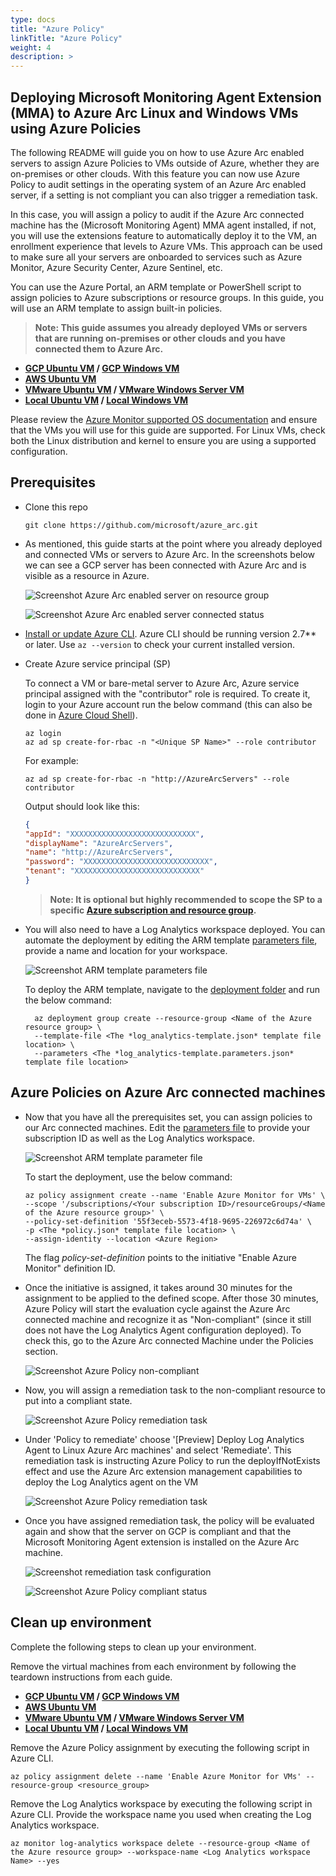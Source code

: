 ```yaml
---
type: docs
title: "Azure Policy"
linkTitle: "Azure Policy"
weight: 4
description: >
---
```


## Deploying Microsoft Monitoring Agent Extension (MMA) to Azure Arc Linux and Windows VMs using Azure Policies

The following README will guide you on how to use Azure Arc enabled servers to assign Azure Policies to VMs outside of Azure, whether they are on-premises or other clouds. With this feature you can now use Azure Policy to audit settings in the operating system of an Azure Arc enabled server, if a setting is not compliant you can also trigger a remediation task.

In this case, you will assign a policy to audit if the Azure Arc connected machine has the (Microsoft Monitoring Agent) MMA agent installed, if not, you will use the extensions feature to automatically deploy it to the VM, an enrollment experience that levels to Azure VMs. This approach can be used to make sure all your servers are onboarded to services such as Azure Monitor, Azure Security Center, Azure Sentinel, etc.

You can use the Azure Portal, an ARM template or PowerShell script to assign policies to Azure subscriptions or resource groups. In this guide, you will use an ARM template to assign built-in policies. 

> **Note: This guide assumes you already deployed VMs or servers that are running on-premises or other clouds and you have connected them to Azure Arc.**

* **[GCP Ubuntu VM](https://github.com/microsoft/azure_arc/blob/main/docs/azure_arc_jumpstart/azure_arc_servers/gcp/gcp_terraform_ubuntu/_index.md) / [GCP Windows VM](https://github.com/microsoft/azure_arc/blob/main/docs/azure_arc_jumpstart/azure_arc_servers/gcp/gcp_terraform_windows/_index.md)**
* **[AWS Ubuntu VM](https://github.com/microsoft/azure_arc/blob/main/docs/azure_arc_jumpstart/azure_arc_servers/aws/aws_terraform_ubuntu/_index.md)**
* **[VMware Ubuntu VM](https://github.com/microsoft/azure_arc/blob/main/docs/azure_arc_jumpstart/azure_arc_servers/vmware/vmware_terraform_ubuntu/_index.md) / [VMware Windows Server VM](https://github.com/microsoft/azure_arc/blob/main/docs/azure_arc_jumpstart/azure_arc_servers/vmware/vmware_terraform_winsrv/_index.md)**
* **[Local Ubuntu VM](https://github.com/microsoft/azure_arc/blob/main/docs/azure_arc_jumpstart/azure_arc_servers/vagrant/local_vagrant_ubuntu/_index.md) / [Local Windows VM](https://github.com/microsoft/azure_arc/blob/main/docs/azure_arc_jumpstart/azure_arc_servers/vagrant/local_vagrant_windows/_index.md)**

Please review the [Azure Monitor supported OS documentation](https://docs.microsoft.com/en-us/azure/azure-monitor/insights/vminsights-enable-overview#supported-operating-systems) and ensure that the VMs you will use for this guide are supported. For Linux VMs, check both the Linux distribution and kernel to ensure you are using a supported configuration.

## Prerequisites

* Clone this repo

    ```console
    git clone https://github.com/microsoft/azure_arc.git
    ```

* As mentioned, this guide starts at the point where you already deployed and connected VMs or servers to Azure Arc. In the screenshots below we can see a GCP server has been connected with Azure Arc and is visible as a resource in Azure.

    ![Screenshot Azure Arc enabled server on resource group](./01.png)

    ![Screenshot Azure Arc enabled server connected status](./02.png)

* [Install or update Azure CLI](https://docs.microsoft.com/en-us/cli/azure/install-azure-cli?view=azure-cli-latest). Azure CLI should be running version 2.7** or later. Use ```az --version``` to check your current installed version.

* Create Azure service principal (SP)

    To connect a VM or bare-metal server to Azure Arc, Azure service principal assigned with the "contributor" role is required. To create it, login to your Azure account run the below command (this can also be done in [Azure Cloud Shell](https://shell.azure.com/)).

    ```console
    az login
    az ad sp create-for-rbac -n "<Unique SP Name>" --role contributor
    ```

    For example:

    ```console
    az ad sp create-for-rbac -n "http://AzureArcServers" --role contributor
    ```

    Output should look like this:

    ```json
    {
    "appId": "XXXXXXXXXXXXXXXXXXXXXXXXXXXX",
    "displayName": "AzureArcServers",
    "name": "http://AzureArcServers",
    "password": "XXXXXXXXXXXXXXXXXXXXXXXXXXXX",
    "tenant": "XXXXXXXXXXXXXXXXXXXXXXXXXXXX"
    }
    ```

  > **Note: It is optional but highly recommended to scope the SP to a specific [Azure subscription and resource group](https://docs.microsoft.com/en-us/cli/azure/ad/sp?view=azure-cli-latest).**

* You will also need to have a Log Analytics workspace deployed. You can automate the deployment by editing the ARM template [parameters file](https://github.com/microsoft/azure_arc/blob/main/azure_arc_servers_jumpstart/policies/arm/log_analytics-template.parameters.json), provide a name and location for your workspace.

    ![Screenshot ARM template parameters file](./03.png)

  To deploy the ARM template, navigate to the [deployment folder](https://github.com/microsoft/azure_arc/tree/main/azure_arc_servers_jumpstart/policies/arm) and run the below command:

  ```console
    az deployment group create --resource-group <Name of the Azure resource group> \
    --template-file <The *log_analytics-template.json* template file location> \
    --parameters <The *log_analytics-template.parameters.json* template file location>
  ```

## Azure Policies on Azure Arc connected machines

* Now that you have all the prerequisites set, you can assign policies to our Arc connected machines. Edit the [parameters file](https://github.com/microsoft/azure_arc/blob/main/azure_arc_servers_jumpstart/policies/arm/policy.json) to provide your subscription ID as well as the Log Analytics workspace.

    ![Screenshot ARM template parameter file](./04.png)

  To start the deployment, use the below command:

  ```console
  az policy assignment create --name 'Enable Azure Monitor for VMs' \
  --scope '/subscriptions/<Your subscription ID>/resourceGroups/<Name of the Azure resource group>' \
  --policy-set-definition '55f3eceb-5573-4f18-9695-226972c6d74a' \
  -p <The *policy.json* template file location> \
  --assign-identity --location <Azure Region>
  ```

  The flag *policy-set-definition* points to the initiative "Enable Azure Monitor" definition ID.

* Once the initiative is assigned, it takes around 30 minutes for the assignment to be applied to the defined scope. After those 30 minutes, Azure Policy will start the evaluation cycle against the Azure Arc connected machine and recognize it as "Non-compliant" (since it still does not have the Log Analytics Agent configuration deployed). To check this, go to the Azure Arc connected Machine under the Policies section.

  ![Screenshot Azure Policy non-compliant](./05.png)

* Now, you will assign a remediation task to the non-compliant resource to put into a compliant state.

  ![Screenshot Azure Policy remediation task](./06.png)

* Under 'Policy to remediate' choose '[Preview] Deploy Log Analytics Agent to Linux Azure Arc machines' and select 'Remediate'. This remediation task is instructing Azure Policy to run the deployIfNotExists effect and use the Azure Arc extension management capabilities to deploy the Log Analytics agent on the VM

  ![Screenshot Azure Policy remediation task](./07.png)

* Once you have assigned remediation task, the policy will be evaluated again and show that the server on GCP is compliant and that the Microsoft Monitoring Agent extension is installed on the Azure Arc machine.

  ![Screenshot remediation task configuration](./08.png)

  ![Screenshot Azure Policy compliant status](./09.png)

## Clean up environment

Complete the following steps to clean up your environment.

Remove the virtual machines from each environment by following the teardown instructions from each guide.

* **[GCP Ubuntu VM](https://github.com/microsoft/azure_arc/blob/main/docs/azure_arc_jumpstart/azure_arc_servers/gcp/gcp_terraform_ubuntu/_index.md) / [GCP Windows VM](https://github.com/microsoft/azure_arc/blob/main/docs/azure_arc_jumpstart/azure_arc_servers/gcp/gcp_terraform_windows/_index.md)**
* **[AWS Ubuntu VM](https://github.com/microsoft/azure_arc/blob/main/docs/azure_arc_jumpstart/azure_arc_servers/aws/aws_terraform_ubuntu/_index.md)**
* **[VMware Ubuntu VM](https://github.com/microsoft/azure_arc/blob/main/docs/azure_arc_jumpstart/azure_arc_servers/vmware/vmware_terraform_ubuntu/_index.md) / [VMware Windows Server VM](https://github.com/microsoft/azure_arc/blob/main/docs/azure_arc_jumpstart/azure_arc_servers/vmware/vmware_terraform_winsrv/_index.md)**
* **[Local Ubuntu VM](https://github.com/microsoft/azure_arc/blob/main/docs/azure_arc_jumpstart/azure_arc_servers/vagrant/local_vagrant_ubuntu/_index.md) / [Local Windows VM](https://github.com/microsoft/azure_arc/blob/main/docs/azure_arc_jumpstart/azure_arc_servers/vagrant/local_vagrant_windows/_index.md)**

Remove the Azure Policy assignment by executing the following script in Azure CLI.

  ```console
  az policy assignment delete --name 'Enable Azure Monitor for VMs' --resource-group <resource_group>
  ```

Remove the Log Analytics workspace by executing the following script in Azure CLI. Provide the workspace name you used when creating the Log Analytics workspace.

  ```console
  az monitor log-analytics workspace delete --resource-group <Name of the Azure resource group> --workspace-name <Log Analytics workspace Name> --yes
  ```
